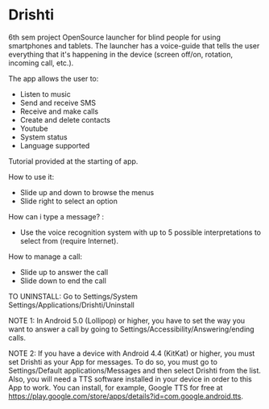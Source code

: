 # Drishti
6th sem project
OpenSource launcher for blind people for using smartphones and tablets. The launcher has a voice-guide that tells the user everything that it's happening in the device (screen off/on, rotation, incoming call, etc.).

The app allows the user to:
- Listen to music
- Send and receive SMS
- Receive and make calls
- Create and delete contacts
- Youtube
- System status
- Language supported

Tutorial provided at the starting of app.

How to use it:
- Slide up and down to browse the menus
- Slide right to select an option

How can i type a message? :
- Use the voice recognition system with up to 5 possible interpretations to select from (require Internet).

How to manage a call:
- Slide up to answer the call
- Slide down to end the call

TO UNINSTALL: Go to Settings/System Settings/Applications/Drishti/Uninstall

NOTE 1: In Android 5.0 (Lollipop) or higher, you have to set the way you want to answer a call by going to Settings/Accessibility/Answering/ending calls.

NOTE 2: If you have a device with Android 4.4 (KitKat) or higher, you must set Drishti as your App for messages. To do so, you must go to Settings/Default applications/Messages and then select Drishti from the list. Also, you will need a TTS software installed in your device in order to this App to work. You can install, for example, Google TTS for free at https://play.google.com/store/apps/details?id=com.google.android.tts.
